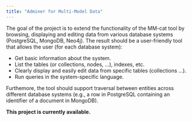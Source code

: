 ```yaml
---
title: "Adminer for Multi-Model Data"
---
```


The goal of the project is to extend the functionality of the MM-cat tool by browsing, displaying and editing data from various database systems (PostgreSQL, MongoDB, Neo4j). The result should be a user-friendly tool that allows the user (for each database system):
- Get basic information about the system.
- List the tables (or collections, nodes, ...), indexes, etc.
- Clearly display and easily edit data from specific tables (collections ...).
- Run queries in the system-specific language.

Furthemore, the tool should support traversal between entities across different database systems (e.g., a row in PostgreSQL containing an identifier of a document in MongoDB).

**This project is currently available.**